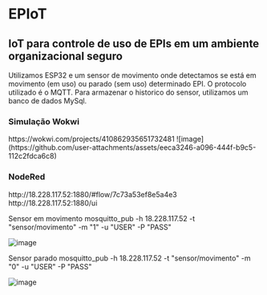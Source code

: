 <h1>EPIoT</h1>
<h2>IoT para controle de uso de EPIs em um ambiente organizacional seguro</h1>
Utilizamos ESP32 e um sensor de movimento onde detectamos se está em movimento (em uso) ou parado (sem uso) determinado EPI. 
O protocolo utilizado é o MQTT. 
Para armazenar o historico do sensor, utilizamos um banco de dados MySql.


<h3>Simulação Wokwi</h3>
https://wokwi.com/projects/410862935651732481
![image](https://github.com/user-attachments/assets/eeca3246-a096-444f-b9c5-112c2fdca6c8)



<h3>NodeRed</h3>
http://18.228.117.52:1880/#flow/7c73a53ef8e5a4e3
http://18.228.117.52:1880/ui

Sensor em movimento
mosquitto_pub -h 18.228.117.52 -t "sensor/movimento" -m "1" -u "USER" -P "PASS"

![image](https://github.com/user-attachments/assets/ea05d312-6598-47f9-8ff1-750175bb4996)


Sensor parado
mosquitto_pub -h 18.228.117.52 -t "sensor/movimento" -m "0" -u "USER" -P "PASS"

![image](https://github.com/user-attachments/assets/8a451ece-3a03-4552-8812-a3bac84b08bc)

